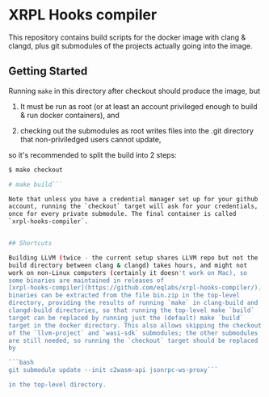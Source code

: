 # XRPL Hooks compiler

This repository contains build scripts for the docker image with clang
& clangd, plus git submodules of the projects actually going into the
image.


## Getting Started

Running `make` in this directory after checkout should produce the
image, but

1) It must be run as root (or at least an account privileged enough to
build & run docker containers), and

2) checking out the submodules as root writes files into the .git
directory that non-priviledged users cannot update,

so it's recommended to split the build into 2 steps:

```bash
$ make checkout

# make build```

Note that unless you have a credential manager set up for your github
account, running the `checkout` target will ask for your credentials,
once for every private submodule. The final container is called
`xrpl-hooks-compiler`.


## Shortcuts

Building LLVM (twice - the current setup shares LLVM repo but not the
build directory between clang & clangd) takes hours, and might not
work on non-Linux computers (certainly it doesn't work on Mac), so
some binaries are maintained in releases of
[xrpl-hooks-compiler](https://github.com/eqlabs/xrpl-hooks-compiler/). These
binaries can be extracted from the file bin.zip in the top-level
directory, providing the results of running `make` in clang-build and
clangd-build directories, so that running the top-level make `build`
target can be replaced by running just the (default) make `build`
target in the docker directory. This also allows skipping the checkout
of the `llvm-project` and `wasi-sdk` submodules; the other submodules
are still needed, so running the `checkout` target should be replaced
by

```bash
git submodule update --init c2wasm-api jsonrpc-ws-proxy```

in the top-level directory.
